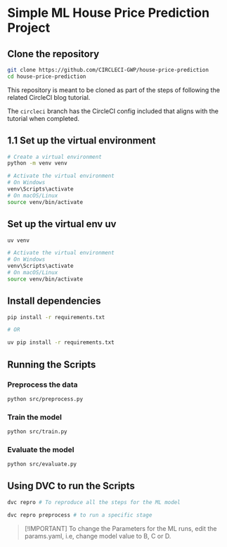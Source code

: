 # Simple ML House Price Prediction Project

## Clone the repository

```bash
git clone https://github.com/CIRCLECI-GWP/house-price-prediction
cd house-price-prediction
```

This repository is meant to be cloned as part of the steps of following the related CircleCI blog tutorial.

The `circleci` branch has the CircleCI config included that aligns with the tutorial when completed.

## 1.1 Set up the virtual environment

```bash
# Create a virtual environment
python -m venv venv

# Activate the virtual environment
# On Windows
venv\Scripts\activate
# On macOS/Linux
source venv/bin/activate
```

## Set up the virtual env uv

```bash
uv venv

# Activate the virtual environment
# On Windows
venv\Scripts\activate
# On macOS/Linux
source venv/bin/activate
```

## Install dependencies

```bash
pip install -r requirements.txt

# OR 

uv pip install -r requirements.txt
```

## Running the Scripts

### Preprocess the data

```bash
python src/preprocess.py
```

### Train the model

```bash
python src/train.py
```

### Evaluate the model

```bash
python src/evaluate.py
```


## Using DVC to run the Scripts

```bash
dvc repro # To reproduce all the steps for the ML model
```

```bash
dvc repro preprocess # to run a specific stage
```

> [!IMPORTANT] To change the Parameters for the ML runs, edit the params.yaml, i.e, change model value to B, C or D.
